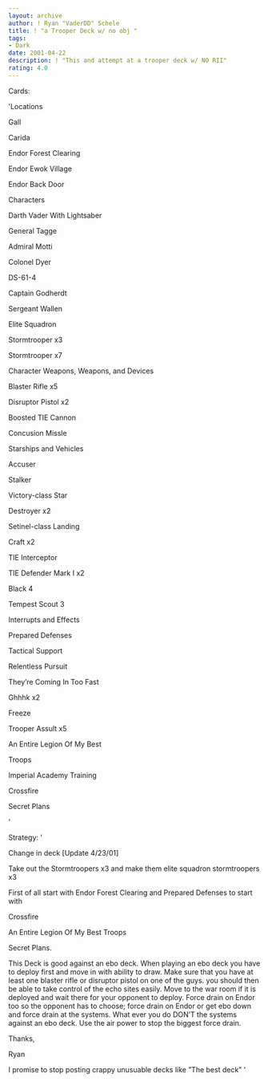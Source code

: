 ```yaml
---
layout: archive
author: ! Ryan "VaderDD" Schele
title: ! "a Trooper Deck w/ no obj "
tags:
- Dark
date: 2001-04-22
description: ! "This and attempt at a trooper deck w/ NO RII"
rating: 4.0
---
```

Cards: 

'Locations 

Gall 

Carida 

Endor Forest Clearing 

Endor Ewok Village 

Endor Back Door


Characters 

Darth Vader With Lightsaber 

General Tagge 

Admiral Motti 

Colonel Dyer 

DS-61-4 

Captain Godherdt 

Sergeant Wallen 

Elite Squadron 

Stormtrooper x3 

Stormtrooper x7


Character Weapons, Weapons, and Devices

 Blaster Rifle x5 

Disruptor Pistol x2 

Boosted TIE Cannon 

Concusion Missle 



Starships and Vehicles

 Accuser 

Stalker 

Victory-class Star 

Destroyer x2 

Setinel-class Landing 

Craft x2 

TIE Interceptor 

TIE Defender Mark I x2 

Black 4 

Tempest Scout 3


Interrupts and Effects

 Prepared Defenses 

Tactical Support 

Relentless Pursuit 

They’re Coming In Too Fast 

Ghhhk x2 

Freeze 

Trooper Assult x5 

An Entire Legion Of My Best 

Troops 

Imperial Academy Training 

Crossfire 

Secret Plans

'

Strategy: '

Change in deck [Update 4/23/01]

Take out the Stormtroopers x3 and make them elite squadron stormtroopers x3




First of all start with Endor Forest Clearing and Prepared Defenses to start with 

Crossfire 

An Entire Legion Of My Best Troops 

Secret Plans. 

This Deck is good against an ebo deck. When playing an ebo deck you have to deploy first and move in with ability to draw. Make sure that you have at least one blaster rifle or disruptor pistol on one of the guys. you should then be able to take control of the echo sites easily. Move to the war room if it is deployed and wait there for your opponent to deploy. Force drain on Endor too so the opponent has to choose; force drain on Endor or get ebo down and force drain at the systems. What ever you do DON’T the systems against an ebo deck. Use the air power to stop the biggest force drain.


Thanks,

Ryan


I promise to stop posting crappy unusuable decks like ”The best deck”  '
